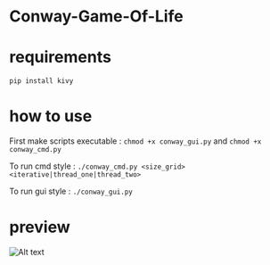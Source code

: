 # Conway-Game-Of-Life

# requirements
  `pip install kivy`

# how to use
  First make scripts executable : 
  `chmod +x conway_gui.py` and `chmod +x conway_cmd.py`

  To run cmd style : 
  `./conway_cmd.py <size_grid> <iterative|thread_one|thread_two>`

  To run gui style : 
  `./conway_gui.py`

# preview 

![Alt text](https://i.ibb.co/Fg5BbvG/Capture-d-cran-du-2023-12-12-20-32-50.png)

  
